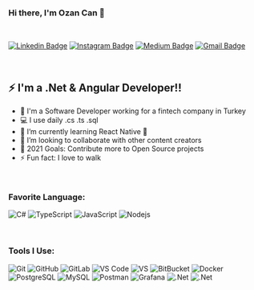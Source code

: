 ### Hi there, I'm Ozan Can 👋

<br />

[![Linkedin Badge](https://img.shields.io/badge/-OzanCanBalkisli-blue?style=flat-square&logo=Linkedin&logoColor=white&link=https://www.linkedin.com/in/ozancanbalkisli/)](https://www.linkedin.com/in/ozancanbalkisli/)
[![Instagram Badge](https://img.shields.io/badge/-ozancantr-purple?style=flat-square&logo=instagram&logoColor=white&link=https://instagram.com/ozancantr/)](https://instagram.com/ozancantr)
[![Medium Badge](https://img.shields.io/badge/-@0zancan-03a57a?style=flat-square&labelColor=000000&logo=Medium&link=https://medium.com/@0zancan/)](https://medium.com/@0zancan)
[![Gmail Badge](https://img.shields.io/badge/-ozancan@yandex.com-c14438?style=flat-square&logo=Gmail&logoColor=white&link=mailto:ozancan@yandex.com)](mailto:ozancan@yandex.com)

<br />

## ⚡ I'm a .Net & Angular Developer!!

- 🔭 I'm a Software Developer working for a fintech company in Turkey
- 💻 I use daily .cs .ts .sql
- 🌱 I’m currently learning React Native 🤣
- 👯 I’m looking to collaborate with other content creators
- 🥅 2021 Goals: Contribute more to Open Source projects
- ⚡ Fun fact: I love to walk

<br />

### Favorite Language:

![C#](https://img.shields.io/badge/-CSharp-00599C?style=flat-square&logo=c)
![TypeScript](https://img.shields.io/badge/-TypeScript-007ACC?style=flat-square&logo=typescript)
![JavaScript](https://img.shields.io/badge/-JavaScript-black?style=flat-square&logo=javascript)
![Nodejs](https://img.shields.io/badge/-Nodejs-black?style=flat-square&logo=Node.js)

<br />

### Tools I Use:

![Git](https://img.shields.io/badge/-Git-black?style=flat-square&logo=git)
![GitHub](https://img.shields.io/badge/-GitHub-181717?style=flat-square&logo=github)
![GitLab](https://img.shields.io/badge/-GitLab-FCA121?style=flat-square&logo=gitlab)
![VS Code](https://img.shields.io/badge/-VS%20Code-007ACC?style=flat-square&logo=visual-studio-code)
![VS](https://img.shields.io/badge/-VS-007ACC?style=flat-square&logo=visual-studio)
![BitBucket](https://img.shields.io/badge/-BitBucket-darkblue?style=flat-square&logo=bitbucket)
![Docker](https://img.shields.io/badge/-Docker-black?style=flat-square&logo=docker)
![PostgreSQL](https://img.shields.io/badge/-PostgreSQL-336791?style=flat-square&logo=postgresql)
![MySQL](https://img.shields.io/badge/-MySQL-black?style=flat-square&logo=mysql)
![Postman](https://img.shields.io/badge/Postman-black?style=flat-square&logo=postman)
![Grafana](https://img.shields.io/badge/Grafana-black?style=flat-square&logo=grafana)
![.Net](https://img.shields.io/badge/-.Net-00599C?style=flat-square&logo=dotnet)
![.Net](https://img.shields.io/badge/-Angular-00599C?style=flat-square&logo=angular)
